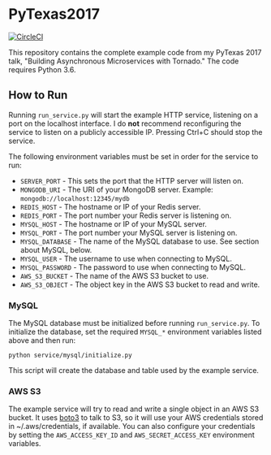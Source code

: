 # PyTexas2017

[![CircleCI](https://circleci.com/gh/tjensen/PyTexas2017.svg?style=shield&circle-token=e8fffca922a554caaf89786ffb4be30a5ea11fa2)](https://circleci.com/gh/tjensen/PyTexas2017)

This repository contains the complete example code from my PyTexas 2017 talk,
"Building Asynchronous Microservices with Tornado." The code requires Python
3.6.

## How to Run

Running `run_service.py` will start the example HTTP service, listening on
a port on the localhost interface. I do **not** recommend reconfiguring the
service to listen on a publicly accessible IP. Pressing Ctrl+C should stop the
service.

The following environment variables must be set in order for the service to
run:

* `SERVER_PORT` - This sets the port that the HTTP server will listen on.
* `MONGODB_URI` - The URI of your MongoDB server. Example:
    `mongodb://localhost:12345/mydb`
* `REDIS_HOST` - The hostname or IP of your Redis server.
* `REDIS_PORT` - The port number your Redis server is listening on.
* `MYSQL_HOST` - The hostname or IP of your MySQL server.
* `MYSQL_PORT` - The port number your MySQL server is listening on.
* `MYSQL_DATABASE` - The name of the MySQL database to use. See section about
    MySQL, below.
* `MYSQL_USER` - The username to use when connecting to MySQL.
* `MYSQL_PASSWORD` - The password to use when connecting to MySQL.
* `AWS_S3_BUCKET` - The name of the AWS S3 bucket to use.
* `AWS_S3_OBJECT` - The object key in the AWS S3 bucket to read and write.

### MySQL

The MySQL database must be initialized before running `run_service.py`. To
initialize the database, set the required `MYSQL_*` environment variables
listed above and then run:

```
python service/mysql/initialize.py
```

This script will create the database and table used by the example service.

### AWS S3

The example service will try to read and write a single object in an AWS S3
bucket. It uses [boto3](https://boto3.readthedocs.io) to talk to S3, so it will
use your AWS credentials stored in ~/.aws/credentials, if available. You can
also configure your credentials by setting the `AWS_ACCESS_KEY_ID` and
`AWS_SECRET_ACCESS_KEY` environment variables.
